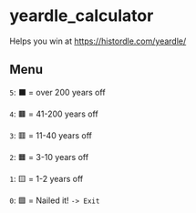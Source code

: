 # yeardle_calculator

Helps you win at https://histordle.com/yeardle/

## Menu

`5`: ⬛ = over 200 years off

`4`: 🟫 = 41-200 years off

`3`: 🟥 = 11-40 years off

`2`: 🟧 = 3-10 years off

`1`: 🟨 = 1-2 years off

`0`: 🟩 = Nailed it! `-> Exit`
